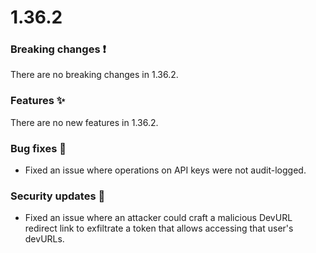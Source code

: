 # 1.36.2

### Breaking changes ❗

There are no breaking changes in 1.36.2.

### Features ✨

There are no new features in 1.36.2.

### Bug fixes 🐛

- Fixed an issue where operations on API keys were not audit-logged.

### Security updates 🔐

- Fixed an issue where an attacker could craft a malicious DevURL redirect link
  to exfiltrate a token that allows accessing that user's devURLs.
